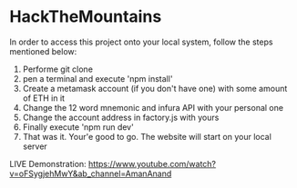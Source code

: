 # HackTheMountains

In order to access this project onto your local system, follow the steps mentioned below:

1. Performe git clone <URL> 
2. pen a terminal and execute 'npm install' 
3. Create a metamask account (if you don't have one) with some amount of ETH in it
4. Change the 12 word mnemonic and infura API with your personal one 
5. Change the account address in factory.js with yours
6. Finally execute 'npm run dev'
7. That was it. Your'e good to go. The website will start on your local server 
  
LIVE Demonstration: https://www.youtube.com/watch?v=oFSygjehMwY&ab_channel=AmanAnand
